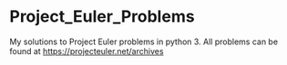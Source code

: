 # Project_Euler_Problems
My solutions to Project Euler problems in python 3. All problems can be found at https://projecteuler.net/archives
